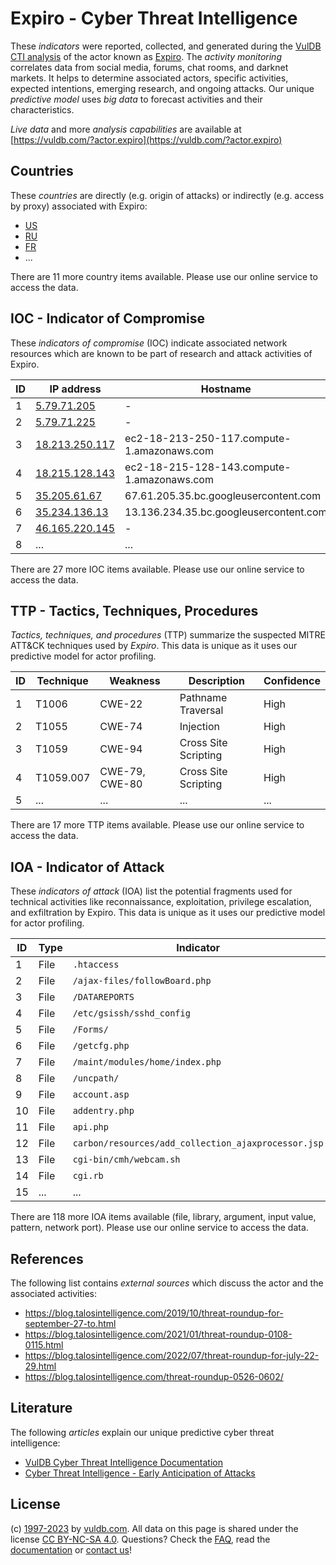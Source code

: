 # Expiro - Cyber Threat Intelligence

These _indicators_ were reported, collected, and generated during the [VulDB CTI analysis](https://vuldb.com/?kb.cti) of the actor known as [Expiro](https://vuldb.com/?actor.expiro). The _activity monitoring_ correlates data from social media, forums, chat rooms, and darknet markets. It helps to determine associated actors, specific activities, expected intentions, emerging research, and ongoing attacks. Our unique _predictive model_ uses _big data_ to forecast activities and their characteristics.

_Live data_ and more _analysis capabilities_ are available at [https://vuldb.com/?actor.expiro](https://vuldb.com/?actor.expiro)

## Countries

These _countries_ are directly (e.g. origin of attacks) or indirectly (e.g. access by proxy) associated with Expiro:

* [US](https://vuldb.com/?country.us)
* [RU](https://vuldb.com/?country.ru)
* [FR](https://vuldb.com/?country.fr)
* ...

There are 11 more country items available. Please use our online service to access the data.

## IOC - Indicator of Compromise

These _indicators of compromise_ (IOC) indicate associated network resources which are known to be part of research and attack activities of Expiro.

ID | IP address | Hostname | Campaign | Confidence
-- | ---------- | -------- | -------- | ----------
1 | [5.79.71.205](https://vuldb.com/?ip.5.79.71.205) | - | - | High
2 | [5.79.71.225](https://vuldb.com/?ip.5.79.71.225) | - | - | High
3 | [18.213.250.117](https://vuldb.com/?ip.18.213.250.117) | ec2-18-213-250-117.compute-1.amazonaws.com | - | Medium
4 | [18.215.128.143](https://vuldb.com/?ip.18.215.128.143) | ec2-18-215-128-143.compute-1.amazonaws.com | - | Medium
5 | [35.205.61.67](https://vuldb.com/?ip.35.205.61.67) | 67.61.205.35.bc.googleusercontent.com | - | Medium
6 | [35.234.136.13](https://vuldb.com/?ip.35.234.136.13) | 13.136.234.35.bc.googleusercontent.com | - | Medium
7 | [46.165.220.145](https://vuldb.com/?ip.46.165.220.145) | - | - | High
8 | ... | ... | ... | ...

There are 27 more IOC items available. Please use our online service to access the data.

## TTP - Tactics, Techniques, Procedures

_Tactics, techniques, and procedures_ (TTP) summarize the suspected MITRE ATT&CK techniques used by _Expiro_. This data is unique as it uses our predictive model for actor profiling.

ID | Technique | Weakness | Description | Confidence
-- | --------- | -------- | ----------- | ----------
1 | T1006 | CWE-22 | Pathname Traversal | High
2 | T1055 | CWE-74 | Injection | High
3 | T1059 | CWE-94 | Cross Site Scripting | High
4 | T1059.007 | CWE-79, CWE-80 | Cross Site Scripting | High
5 | ... | ... | ... | ...

There are 17 more TTP items available. Please use our online service to access the data.

## IOA - Indicator of Attack

These _indicators of attack_ (IOA) list the potential fragments used for technical activities like reconnaissance, exploitation, privilege escalation, and exfiltration by Expiro. This data is unique as it uses our predictive model for actor profiling.

ID | Type | Indicator | Confidence
-- | ---- | --------- | ----------
1 | File | `.htaccess` | Medium
2 | File | `/ajax-files/followBoard.php` | High
3 | File | `/DATAREPORTS` | Medium
4 | File | `/etc/gsissh/sshd_config` | High
5 | File | `/Forms/` | Low
6 | File | `/getcfg.php` | Medium
7 | File | `/maint/modules/home/index.php` | High
8 | File | `/uncpath/` | Medium
9 | File | `account.asp` | Medium
10 | File | `addentry.php` | Medium
11 | File | `api.php` | Low
12 | File | `carbon/resources/add_collection_ajaxprocessor.jsp` | High
13 | File | `cgi-bin/cmh/webcam.sh` | High
14 | File | `cgi.rb` | Low
15 | ... | ... | ...

There are 118 more IOA items available (file, library, argument, input value, pattern, network port). Please use our online service to access the data.

## References

The following list contains _external sources_ which discuss the actor and the associated activities:

* https://blog.talosintelligence.com/2019/10/threat-roundup-for-september-27-to.html
* https://blog.talosintelligence.com/2021/01/threat-roundup-0108-0115.html
* https://blog.talosintelligence.com/2022/07/threat-roundup-for-july-22-29.html
* https://blog.talosintelligence.com/threat-roundup-0526-0602/

## Literature

The following _articles_ explain our unique predictive cyber threat intelligence:

* [VulDB Cyber Threat Intelligence Documentation](https://vuldb.com/?kb.cti)
* [Cyber Threat Intelligence - Early Anticipation of Attacks](https://www.scip.ch/en/?labs.20201022)

## License

(c) [1997-2023](https://vuldb.com/?kb.changelog) by [vuldb.com](https://vuldb.com/?kb.about). All data on this page is shared under the license [CC BY-NC-SA 4.0](https://creativecommons.org/licenses/by-nc-sa/4.0/). Questions? Check the [FAQ](https://vuldb.com/?kb.faq), read the [documentation](https://vuldb.com/?kb) or [contact us](https://vuldb.com/?contact)!
